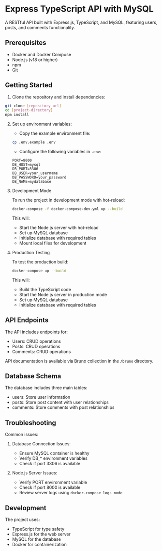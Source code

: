 # Express TypeScript API with MySQL

A RESTful API built with Express.js, TypeScript, and MySQL, featuring users, posts, and comments functionality.

## Prerequisites

- Docker and Docker Compose
- Node.js (v18 or higher)
- npm
- Git

## Getting Started

1. Clone the repository and install dependencies:

```bash
git clone [repository-url]
cd [project-directory]
npm install
```

2. Set up environment variables:

   - Copy the example environment file:

   ```bash
   cp .env.example .env
   ```

   - Configure the following variables in `.env`:

   ```
   PORT=8000
   DB_HOST=mysql
   DB_PORT=3306
   DB_USER=your_username
   DB_PASSWORD=your_password
   DB_NAME=mydatabase
   ```

3. Development Mode

   To run the project in development mode with hot-reload:

   ```bash
   docker-compose -f docker-compose-dev.yml up --build
   ```

   This will:

   - Start the Node.js server with hot-reload
   - Set up MySQL database
   - Initialize database with required tables
   - Mount local files for development

4. Production Testing

   To test the production build:

   ```bash
   docker-compose up --build
   ```

   This will:

   - Build the TypeScript code
   - Start the Node.js server in production mode
   - Set up MySQL database
   - Initialize database with required tables

## API Endpoints

The API includes endpoints for:

- Users: CRUD operations
- Posts: CRUD operations
- Comments: CRUD operations

API documentation is available via Bruno collection in the `/bruno` directory.

## Database Schema

The database includes three main tables:

- users: Store user information
- posts: Store post content with user relationships
- comments: Store comments with post relationships

## Troubleshooting

Common issues:

1. Database Connection Issues:

   - Ensure MySQL container is healthy
   - Verify DB\_\* environment variables
   - Check if port 3306 is available

2. Node.js Server Issues:
   - Verify PORT environment variable
   - Check if port 8000 is available
   - Review server logs using `docker-compose logs node`

## Development

The project uses:

- TypeScript for type safety
- Express.js for the web server
- MySQL for the database
- Docker for containerization
